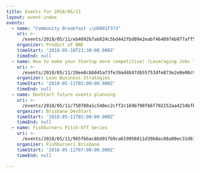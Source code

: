 ```yaml
---
title: Events for 2018/05/11
layout: event-index
events:
  - name: "Community Breakfast ☕️\U0001F373"
    uri: >-
      /events/2018/05/11/eb4692b7ab824c5bd442fbd09e2eabf4640974b077aff56bae5611ccf7b762ab
    organizer: Product of BNE
    timeStart: '2018-05-10T21:30:00.000Z'
    timeEnd: null
  - name: How to make your Startup more competitive! (Leveraging Jobs Theory)
    uri: >-
      /events/2018/05/11/20ee8cbb045a73fe39ad4b97db55753dfe873e2e8e00c90bccb70fc3a609b85b
    organizer: Lean Business Strategies
    timeStart: '2018-05-11T02:00:00.000Z'
    timeEnd: null
  - name: DevStart future events planning
    uri: >-
      /events/2018/05/11/750788a1c548ec2cff2c169b798f66f702152aa4234bfb7e033d1c4ff843fbe9
    organizer: Brisbane DevStart
    timeStart: '2018-05-11T02:00:00.000Z'
    timeEnd: null
  - name: Fishburners Pitch-Off Series
    uri: >-
      /events/2018/05/11/965fbbac8bd917b9ca619956811d39b8ac88a00ec31d610b9542f13d3ea831c0
    organizer: Fishburners Brisbane
    timeStart: '2018-05-11T07:00:00.000Z'
    timeEnd: null

---
```

